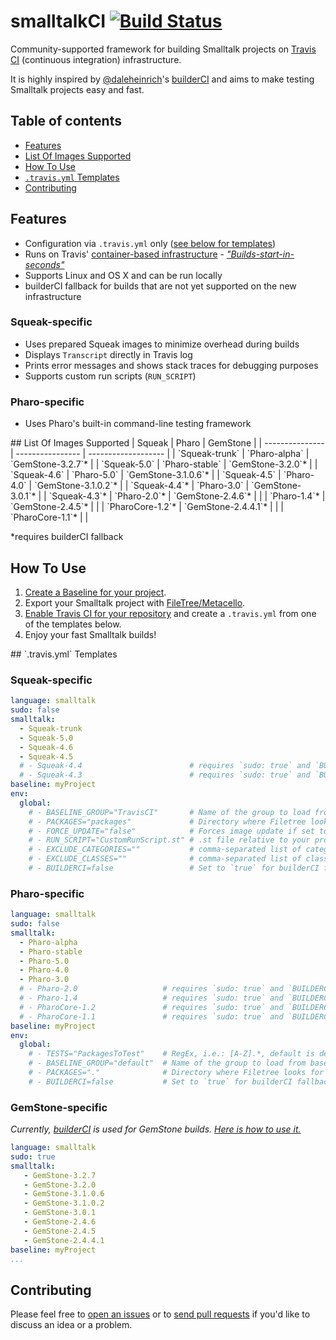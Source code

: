 # smalltalkCI [![Build Status](https://travis-ci.org/hpi-swa/smalltalkCI.svg?branch=master)](https://travis-ci.org/hpi-swa/smalltalkCI)
Community-supported framework for building Smalltalk projects on [Travis CI][TravisCI] (continuous integration) infrastructure.

It is highly inspired by [@daleheinrich][daleheinrich]'s [builderCI][builderCI] and aims to make testing Smalltalk projects easy and fast.


## Table of contents
- [Features](#features)
- [List Of Images Supported](#images)
- [How To Use](#how-to-use)
- [`.travis.yml` Templates](#templates)
- [Contributing](#contributing)

## Features
- Configuration via `.travis.yml` only ([see below for templates](#travisyml-template))
- Runs on Travis' [container-based infrastructure][cbi] - [*"Builds-start-in-seconds"*][bsis]
- Supports Linux and OS X and can be run locally
- builderCI fallback for builds that are not yet supported on the new infrastructure

### Squeak-specific
- Uses prepared Squeak images to minimize overhead during builds
- Displays `Transcript` directly in Travis log
- Prints error messages and shows stack traces for debugging purposes
- Supports custom run scripts (`RUN_SCRIPT`)

### Pharo-specific
- Uses Pharo's built-in command-line testing framework


<a name="images"/>
## List Of Images Supported
| Squeak          | Pharo            | GemStone            |
| --------------- | ---------------- | ------------------- |
| `Squeak-trunk`  | `Pharo-alpha`    | `GemStone-3.2.7`*   |
| `Squeak-5.0`    | `Pharo-stable`   | `GemStone-3.2.0`*   |
| `Squeak-4.6`    | `Pharo-5.0`      | `GemStone-3.1.0.6`* |
| `Squeak-4.5`    | `Pharo-4.0`      | `GemStone-3.1.0.2`* |
| `Squeak-4.4`*   | `Pharo-3.0`      | `GemStone-3.0.1`*   |
| `Squeak-4.3`*   | `Pharo-2.0`*     | `GemStone-2.4.6`*   |
|                 | `Pharo-1.4`*     | `GemStone-2.4.5`*   |
|                 | `PharoCore-1.2`* | `GemStone-2.4.4.1`* |
|                 | `PharoCore-1.1`* |                     |

*requires builderCI fallback


## How To Use
1. [Create a Baseline for your project][baseline].
2. Export your Smalltalk project with [FileTree/Metacello][metacello].
3. [Enable Travis CI for your repository][TravisHowTo] and create a `.travis.yml` from one of the templates below.
4. Enjoy your fast Smalltalk builds!


<a name="templates"/>
## `.travis.yml` Templates

### Squeak-specific
```yml
language: smalltalk
sudo: false
smalltalk:
  - Squeak-trunk
  - Squeak-5.0
  - Squeak-4.6
  - Squeak-4.5
  # - Squeak-4.4                        # requires `sudo: true` and `BUILDERCI=true`
  # - Squeak-4.3                        # requires `sudo: true` and `BUILDERCI=true`
baseline: myProject
env:
  global:
    # - BASELINE_GROUP="TravisCI"       # Name of the group to load from baseline
    # - PACKAGES="packages"             # Directory where Filetree looks for packages
    # - FORCE_UPDATE="false"            # Forces image update if set to `true` 
    # - RUN_SCRIPT="CustomRunScript.st" # .st file relative to your project's root
    # - EXCLUDE_CATEGORIES=""           # comma-separated list of category prefixes to exclude from testing
    # - EXCLUDE_CLASSES=""              # comma-separated list of class names to exclude from testing
    # - BUILDERCI=false                 # Set to `true` for builderCI fallback
```

### Pharo-specific
```yml
language: smalltalk
sudo: false
smalltalk:
  - Pharo-alpha
  - Pharo-stable
  - Pharo-5.0
  - Pharo-4.0
  - Pharo-3.0
  # - Pharo-2.0                   # requires `sudo: true` and `BUILDERCI=true`
  # - Pharo-1.4                   # requires `sudo: true` and `BUILDERCI=true`
  # - PharoCore-1.2               # requires `sudo: true` and `BUILDERCI=true`
  # - PharoCore-1.1               # requires `sudo: true` and `BUILDERCI=true`
baseline: myProject
env:
  global:
    # - TESTS="PackagesToTest"    # RegEx, i.e.: [A-Z].*, default is defined as BASELINE.*
    # - BASELINE_GROUP="default"  # Name of the group to load from baseline
    # - PACKAGES="."              # Directory where Filetree looks for package
    # - BUILDERCI=false           # Set to `true` for builderCI fallback
```

### GemStone-specific

*Currently, [builderCI][builderCI] is used for GemStone builds. [Here is how to use it.][builderCIHowTo]*

```yml
language: smalltalk
sudo: true
smalltalk:
   - GemStone-3.2.7
   - GemStone-3.2.0
   - GemStone-3.1.0.6
   - GemStone-3.1.0.2
   - GemStone-3.0.1
   - GemStone-2.4.6
   - GemStone-2.4.5
   - GemStone-2.4.4.1
baseline: myProject
...
```

## Contributing
Please feel free to [open an issues][issues] or to [send pull requests][pullRequests] if you'd like to discuss an idea or a problem. 

[TravisCI]: http://travis-ci.org/
[TravisHowTo]: http://docs.travis-ci.com/user/getting-started/#To-get-started-with-Travis-CI%3A
[daleheinrich]: https://github.com/dalehenrich
[builderCI]: https://github.com/dalehenrich/builderCI
[builderCIHowTo]: https://github.com/dalehenrich/builderCI#using-builderci
[baseline]: https://github.com/dalehenrich/metacello-work/blob/master/docs/GettingStartedWithGitHub.md#create-baseline
[metacello]: https://github.com/dalehenrich/metacello-work
[cbi]: http://docs.travis-ci.com/user/workers/container-based-infrastructure/
[bsis]: http://docs.travis-ci.com/user/migrating-from-legacy/#Builds-start-in-seconds
[issues]: https://github.com/hpi-swa/smalltalkCI/issues
[pullRequests]: https://help.github.com/articles/using-pull-requests/

